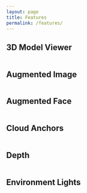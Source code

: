 ```yaml
---
layout: page
title: Features
permalink: /features/
---
```


## 3D Model Viewer

<a class="youtube" href="http://youtube.com/watch?v=ttdPqly4OF8">
    <img src="https://img.youtube.com/vi/ttdPqly4OF8/sd1.jpg" alt="" />
</a>

## Augmented Image

<a class="youtube" href="http://youtube.com/watch?v=lJMD25qowRA">
    <img src="https://img.youtube.com/vi/lJMD25qowRA/sddefault.jpg" alt="" />
</a>

## Augmented Face

<a class="youtube" href="http://youtube.com/watch?v=-4EvaCQpVEQ">
    <img src="https://img.youtube.com/vi/-4EvaCQpVEQ/sd1.jpg" alt="" />
</a>

## Cloud Anchors

<a class="youtube" href="http://youtube.com/watch?v=b4mgaIuCozk">
    <img src="https://img.youtube.com/vi/b4mgaIuCozk/sd1.jpg" alt="" />
</a>

## Depth

<a class="youtube" href="http://youtube.com/watch?v=VOVhCTb-1io">
    <img src="https://img.youtube.com/vi/VOVhCTb-1io/sddefault.jpg" alt="" />
</a>

## Environment Lights

<a class="youtube" href="http://youtube.com/watch?v=9QP43nOSItU">
    <img src="https://img.youtube.com/vi/9QP43nOSItU/sddefault.jpg" alt="" />
</a>

